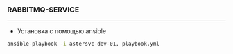 ### RABBITMQ-SERVICE    
---      

* Установка c помощью ansible   

```bash
ansible-playbook -i astersvc-dev-01, playbook.yml
```    
